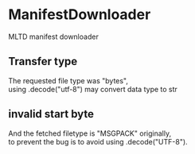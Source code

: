 # ManifestDownloader

MLTD manifest downloader

## Transfer type

The requested file type was "bytes",  
using .decode("utf-8") may convert data type to str

## invalid start byte

And the fetched filetype is "MSGPACK" originally,  
to prevent the bug is to avoid using .decode("UTF-8").
